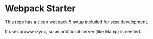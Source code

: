 # Webpack Starter
 This repo has a clean webpack 5 setup included for scss development.

 It uses browserSync, so an additional server (like Mamp) is needed.